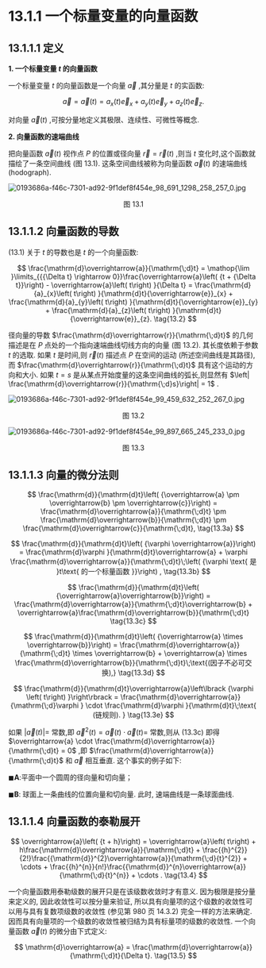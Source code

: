 # 13.1.1 一个标量变量的向量函数

## 13.1.1.1 定义

**1. 一个标量变量 $t$ 的向量函数**

一个标量变量 $t$ 的向量函数是一个向量 $\overrightarrow{a}$ ,其分量是 $t$ 的实函数:

$$
\overrightarrow{a} = \overrightarrow{a}\left( t\right)  = {a}_{x}\left( t\right) {\overrightarrow{e}}_{x} + {a}_{y}\left( t\right) {\overrightarrow{e}}_{y} + {a}_{z}\left( t\right) {\overrightarrow{e}}_{z}. \tag{13.1}
$$

对向量 $\overrightarrow{a}\left( t\right)$ ,可按分量地定义其极限、连续性、可微性等概念.

**2. 向量函数的速端曲线**

把向量函数 $\overrightarrow{a}\left( t\right)$ 视作点 $P$ 的位置或径向量 $\overrightarrow{r} = \overrightarrow{r}\left( t\right)$ ,则当 $t$ 变化时,这个函数就描绘了一条空间曲线 (图 13.1). 这条空间曲线被称为向量函数 $\overrightarrow{a}\left( t\right)$ 的速端曲线(hodograph).

![0193686a-f46c-7301-ad92-9f1def8f454e_98_691_1298_258_257_0.jpg](/images/0193686a-f46c-7301-ad92-9f1def8f454e_98_691_1298_258_257_0.jpg)

<center>图 13.1</center>

## 13.1.1.2 向量函数的导数

(13.1) 关于 $t$ 的导数也是 $t$ 的一个向量函数:

$$
\frac{\mathrm{d}\overrightarrow{a}}{\mathrm{\;d}t} = \mathop{\lim }\limits_{{{\Delta t} \rightarrow  0}}\frac{\overrightarrow{a}\left( {t + {\Delta t}}\right)  - \overrightarrow{a}\left( t\right) }{\Delta t} = \frac{\mathrm{d}{a}_{x}\left( t\right) }{\mathrm{d}t}{\overrightarrow{e}}_{x} + \frac{\mathrm{d}{a}_{y}\left( t\right) }{\mathrm{d}t}{\overrightarrow{e}}_{y} + \frac{\mathrm{d}{a}_{z}\left( t\right) }{\mathrm{d}t}{\overrightarrow{e}}_{z}. \tag{13.2}
$$

径向量的导数 $\frac{\mathrm{d}\overrightarrow{r}}{\mathrm{\;d}t}$ 的几何描述是在 $P$ 点处的一个指向速端曲线切线方向的向量 (图 13.2). 其长度依赖于参数 $t$ 的选取. 如果 $t$ 是时间,则 $\overrightarrow{r}\left( t\right)$ 描述点 $P$ 在空间的运动 (所述空间曲线是其路径),而 $\frac{\mathrm{d}\overrightarrow{r}}{\mathrm{\;d}t}$ 具有这个运动的方向和大小. 如果 $t = s$ 是从某点开始度量的这条空间曲线的弧长,则显然有 $\left| \frac{\mathrm{d}\overrightarrow{r}}{\mathrm{\;d}s}\right|  = 1$ .

![0193686a-f46c-7301-ad92-9f1def8f454e_99_459_632_252_267_0.jpg](/images/0193686a-f46c-7301-ad92-9f1def8f454e_99_459_632_252_267_0.jpg)

<center>图 13.2</center>

![0193686a-f46c-7301-ad92-9f1def8f454e_99_897_665_245_233_0.jpg](/images/0193686a-f46c-7301-ad92-9f1def8f454e_99_897_665_245_233_0.jpg)

<center>图 13.3</center>

## 13.1.1.3 向量的微分法则

$$
\frac{\mathrm{d}}{\mathrm{d}t}\left( {\overrightarrow{a} \pm  \overrightarrow{b} \pm  \overrightarrow{c}}\right)  = \frac{\mathrm{d}\overrightarrow{a}}{\mathrm{\;d}t} \pm  \frac{\mathrm{d}\overrightarrow{b}}{\mathrm{\;d}t} \pm  \frac{\mathrm{d}\overrightarrow{c}}{\mathrm{\;d}t}, \tag{13.3a}
$$

$$
\frac{\mathrm{d}}{\mathrm{d}t}\left( {\varphi \overrightarrow{a}}\right)  = \frac{\mathrm{d}\varphi }{\mathrm{d}t}\overrightarrow{a} + \varphi \frac{\mathrm{d}\overrightarrow{a}}{\mathrm{\;d}t}\;\left( {\varphi \text{ 是 }t\text{ 的一个标量函数 }}\right) , \tag{13.3b}
$$

$$
\frac{\mathrm{d}}{\mathrm{d}t}\left( {\overrightarrow{a}\overrightarrow{b}}\right)  = \frac{\mathrm{d}\overrightarrow{a}}{\mathrm{\;d}t}\overrightarrow{b} + \overrightarrow{a}\frac{\mathrm{d}\overrightarrow{b}}{\mathrm{\;d}t} \tag{13.3c}
$$

$$
\frac{\mathrm{d}}{\mathrm{d}t}\left( {\overrightarrow{a} \times  \overrightarrow{b}}\right)  = \frac{\mathrm{d}\overrightarrow{a}}{\mathrm{\;d}t} \times  \overrightarrow{b} + \overrightarrow{a} \times  \frac{\mathrm{d}\overrightarrow{b}}{\mathrm{\;d}t}\;\text{(因子不必可交换),} \tag{13.3d}
$$

$$
\frac{\mathrm{d}}{\mathrm{d}t}\overrightarrow{a}\left\lbrack  {\varphi \left( t\right) }\right\rbrack   = \frac{\mathrm{d}\overrightarrow{a}}{\mathrm{\;d}\varphi } \cdot  \frac{\mathrm{d}\varphi }{\mathrm{d}t}\;\text{ (链规则). } \tag{13.3e}
$$

如果 $\left| {\overrightarrow{a}\left( t\right) }\right|  =$ 常数,即 ${\overrightarrow{a}}^{2}\left( t\right)  = \overrightarrow{a}\left( t\right)  \cdot  \overrightarrow{a}\left( t\right)  =$ 常数,则从 (13.3c) 即得 $\overrightarrow{a} \cdot  \frac{\mathrm{d}\overrightarrow{a}}{\mathrm{\;d}t} = 0$ ,即 $\frac{\mathrm{d}\overrightarrow{a}}{\mathrm{\;d}t}$ 和 $\overrightarrow{a}$ 相互垂直. 这个事实的例子如下:

$\blacksquare \mathbf{A}$:平面中一个圆周的径向量和切向量；

$\blacksquare \mathbf{B}$: 球面上一条曲线的位置向量和切向量. 此时, 速端曲线是一条球面曲线.

## 13.1.1.4 向量函数的泰勒展开

$$
\overrightarrow{a}\left( {t + h}\right)  = \overrightarrow{a}\left( t\right)  + h\frac{\mathrm{d}\overrightarrow{a}}{\mathrm{\;d}t} + \frac{{h}^{2}}{2!}\frac{{\mathrm{d}}^{2}\overrightarrow{a}}{\mathrm{\;d}{t}^{2}} + \cdots  + \frac{{h}^{n}}{n!}\frac{{\mathrm{d}}^{n}\overrightarrow{a}}{\mathrm{\;d}{t}^{n}} + \cdots . \tag{13.4}
$$

一个向量函数用泰勒级数的展开只是在该级数收敛时才有意义. 因为极限是按分量来定义的, 因此收敛性可以按分量来验证, 所以具有向量项的这个级数的收敛性可以用与具有复数项级数的收敛性 (参见第 980 页 14.3.2) 完全一样的方法来确定. 因而具有向量项的一个级数的收敛性被归结为具有标量项的级数的收敛性. 一个向量函数 $\overrightarrow{a}\left( t\right)$ 的微分由下式定义:

$$
\mathrm{d}\overrightarrow{a} = \frac{\mathrm{d}\overrightarrow{a}}{\mathrm{\;d}t}{\Delta t}. \tag{13.5}
$$
